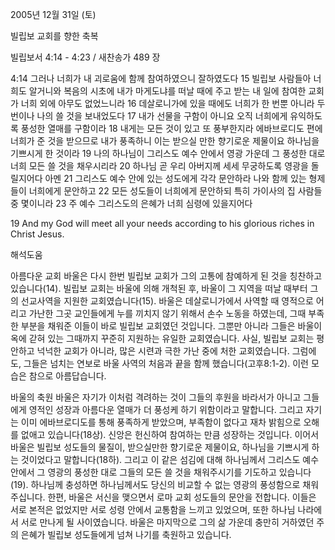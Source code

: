 2005년 12월 31일 (토)

빌립보 교회를 향한 축복



빌립보서 4:14 - 4:23 / 새찬송가 489 장


4:14 그러나 너희가 내 괴로움에 함께 참여하였으니 잘하였도다 15 빌립보 사람들아 너희도 알거니와 복음의 시초에 내가 마게도냐를 떠날 때에 주고 받는 내 일에 참여한 교회가 너희 외에 아무도 없었느니라 16 데살로니가에 있을 때에도 너희가 한 번뿐 아니라 두 번이나 나의 쓸 것을 보내었도다 17 내가 선물을 구함이 아니요 오직 너희에게 유익하도록 풍성한 열매를 구함이라 18 내게는 모든 것이 있고 또 풍부한지라 에바브로디도 편에 너희가 준 것을 받으므로 내가 풍족하니 이는 받으실 만한 향기로운 제물이요 하나님을 기쁘시게 한 것이라 19 나의 하나님이 그리스도 예수 안에서 영광 가운데 그 풍성한 대로 너희 모든 쓸 것을 채우시리라 20 하나님 곧 우리 아버지께 세세 무궁하도록 영광을 돌릴지어다 아멘 21 그리스도 예수 안에 있는 성도에게 각각 문안하라 나와 함께 있는 형제들이 너희에게 문안하고 22 모든 성도들이 너희에게 문안하되 특히 가이사의 집 사람들 중 몇이니라 23 주 예수 그리스도의 은혜가 너희 심령에 있을지어다 

19 And my God will meet all your needs according to his glorious riches in Christ Jesus.

해석도움





아름다운 교회 
바울은 다시 한번 빌립보 교회가 그의 고통에 참예하게 된 것을 칭찬하고 있습니다(14). 빌립보 교회는 바울에 의해 개척된 후, 바울이 그 지역을 떠날 때부터 그의 선교사역을 지원한 교회였습니다(15). 바울은 데살로니가에서 사역할 때 영적으로 어리고 가난한 그곳 교인들에게 누를 끼치지 않기 위해서 손수 노동을 하였는데, 그때 부족한 부분을 채워준 이들이 바로 빌립보 교회였던 것입니다. 그뿐만 아니라 그들은 바울이 옥에 갇혀 있는 그때까지 꾸준히 지원하는 유일한 교회였습니다. 사실, 빌립보 교회는 평안하고 넉넉한 교회가 아니라, 많은 시련과 극한 가난 중에 처한 교회였습니다. 그럼에도, 그들은 넘치는 연보로 바울 사역의 처음과 끝을 함께 했습니다(고후8:1-2). 이런 모습은 참으로 아름답습니다. 

바울의 축원 
바울은 자기가 이처럼 격려하는 것이 그들의 후원을 바라서가 아니고 그들에게 영적인 성장과 아름다운 열매가 더 풍성케 하기 위함이라고 말합니다. 그리고 자기는 이미 에바브로디도를 통해 풍족하게 받았으며, 부족함이 없다고 재차 밝힘으로 오해를 없애고 있습니다(18상). 신앙은 헌신하여 참여하는 만큼 성장하는 것입니다. 이어서 바울은 빌립보 성도들의 물질이, 받으실만한 향기로운 제물이요, 하나님을 기쁘시게 하는 것이었다고 말합니다(18하). 그리고 이 같은 섬김에 대해 하나님께서 그리스도 예수 안에서 그 영광의 풍성한 대로 그들의 모든 쓸 것을 채워주시기를 기도하고 있습니다(19). 하나님께 충성하면 하나님께서도 당신의 비교할 수 없는 영광의 풍성함으로 채워주십니다. 한편, 바울은 서신을 맺으면서 로마 교회 성도들의 문안을 전합니다. 이들은 서로 본적은 없었지만 서로 성령 안에서 교통함을 느끼고 있었으며, 또한 하나님 나라에서 서로 만나게 될 사이였습니다. 바울은 마지막으로 그의 삶 가운데 충만히 거하였던 주의 은혜가 빌립보 성도들에게 넘쳐 나기를 축원하고 있습니다.